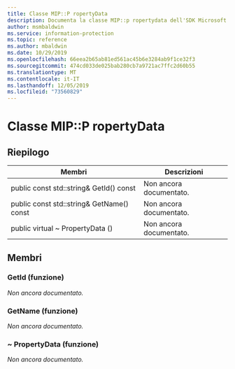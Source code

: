 ```yaml
---
title: Classe MIP::P ropertyData
description: Documenta la classe MIP::p ropertydata dell'SDK Microsoft Information Protection (MIP).
author: msmbaldwin
ms.service: information-protection
ms.topic: reference
ms.author: mbaldwin
ms.date: 10/29/2019
ms.openlocfilehash: 66eea2b65ab81ed561ac45b6e3284ab9f1ce32f3
ms.sourcegitcommit: 474cd033de025bab280cb7a9721ac7ffc2d60b55
ms.translationtype: MT
ms.contentlocale: it-IT
ms.lasthandoff: 12/05/2019
ms.locfileid: "73560829"
---
```

# <a name="class-mippropertydata"></a>Classe MIP::P ropertyData 
  
## <a name="summary"></a>Riepilogo
 Membri                        | Descrizioni                                
--------------------------------|---------------------------------------------
public const std::string& GetId() const  | Non ancora documentato.
public const std::string& GetName() const  | Non ancora documentato.
public virtual ~ PropertyData ()  | Non ancora documentato.
  
## <a name="members"></a>Membri
  
### <a name="getid-function"></a>GetId (funzione)
_Non ancora documentato._

  
### <a name="getname-function"></a>GetName (funzione)
_Non ancora documentato._

  
### <a name="propertydata-function"></a>~ PropertyData (funzione)
_Non ancora documentato._

